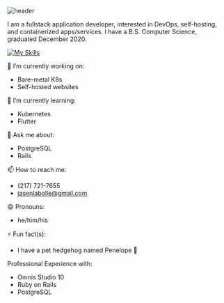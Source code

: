 ![header](https://capsule-render.vercel.app/api?type=waving&theme=merko&fontSize=50&descSize=20&text=Jasen%20LaBolle&fontColor=ffffff&fontAlign=19&fontAlignY=21&desc=Full%20Stack%20Developer&fontColor=ffffff&descAlign=27&descAlignY=42&animation=fadeIn)

I am a fullstack application developer, interested in DevOps, self-hosting, and containerized apps/services. I have a B.S. Computer Science, graduated December 2020.

[![My Skills](https://skillicons.dev/icons?i=flutter,express,kubernetes,ansible,docker,nginx,java,cpp,bash,git,androidstudio,idea,jenkins&perline=8)](https://skillicons.dev)

🔭 I’m currently working on:
- Bare-metal K8s
- Self-hosted websites 

🌱 I’m currently learning:
- Kubernetes
- Flutter

💬 Ask me about: 
- PostgreSQL
- Rails

📫 How to reach me: 
- (217) 721-7655 
- jasenlabolle@gmail.com

😄 Pronouns: 
- he/him/his

⚡ Fun fact(s): 
- I have a pet hedgehog named Penelope 🦔

Professional Experience with:
- Omnis Studio 10
- Ruby on Rails
- PostgreSQL
